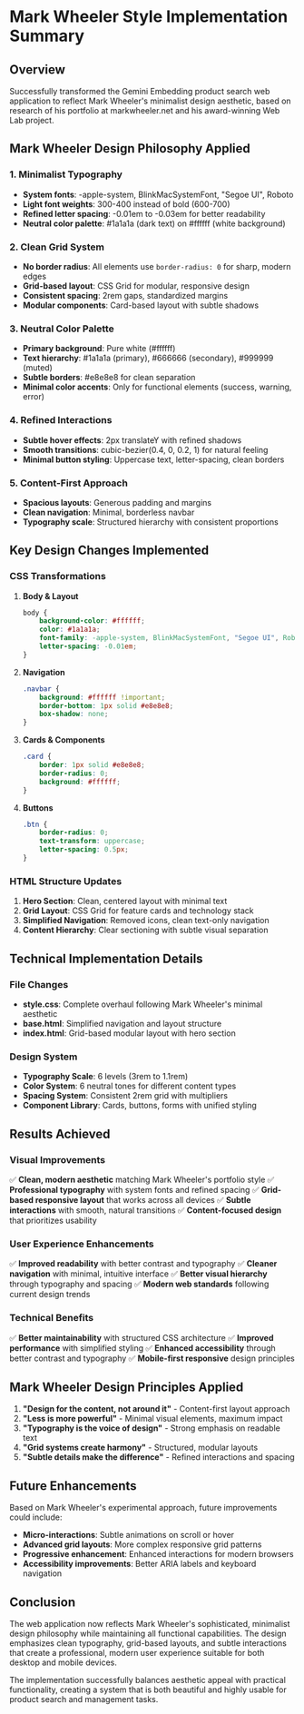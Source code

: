 # Mark Wheeler Style Implementation Summary

## Overview
Successfully transformed the Gemini Embedding product search web application to reflect Mark Wheeler's minimalist design aesthetic, based on research of his portfolio at markwheeler.net and his award-winning Web Lab project.

## Mark Wheeler Design Philosophy Applied

### 1. **Minimalist Typography**
- **System fonts**: -apple-system, BlinkMacSystemFont, "Segoe UI", Roboto
- **Light font weights**: 300-400 instead of bold (600-700)
- **Refined letter spacing**: -0.01em to -0.03em for better readability
- **Neutral color palette**: #1a1a1a (dark text) on #ffffff (white background)

### 2. **Clean Grid System**
- **No border radius**: All elements use `border-radius: 0` for sharp, modern edges
- **Grid-based layout**: CSS Grid for modular, responsive design
- **Consistent spacing**: 2rem gaps, standardized margins
- **Modular components**: Card-based layout with subtle shadows

### 3. **Neutral Color Palette**
- **Primary background**: Pure white (#ffffff)
- **Text hierarchy**: #1a1a1a (primary), #666666 (secondary), #999999 (muted)
- **Subtle borders**: #e8e8e8 for clean separation
- **Minimal color accents**: Only for functional elements (success, warning, error)

### 4. **Refined Interactions**
- **Subtle hover effects**: 2px translateY with refined shadows
- **Smooth transitions**: cubic-bezier(0.4, 0, 0.2, 1) for natural feeling
- **Minimal button styling**: Uppercase text, letter-spacing, clean borders

### 5. **Content-First Approach**
- **Spacious layouts**: Generous padding and margins
- **Clean navigation**: Minimal, borderless navbar
- **Typography scale**: Structured hierarchy with consistent proportions

## Key Design Changes Implemented

### CSS Transformations
1. **Body & Layout**
   ```css
   body {
       background-color: #ffffff;
       color: #1a1a1a;
       font-family: -apple-system, BlinkMacSystemFont, "Segoe UI", Roboto;
       letter-spacing: -0.01em;
   }
   ```

2. **Navigation**
   ```css
   .navbar {
       background: #ffffff !important;
       border-bottom: 1px solid #e8e8e8;
       box-shadow: none;
   }
   ```

3. **Cards & Components**
   ```css
   .card {
       border: 1px solid #e8e8e8;
       border-radius: 0;
       background: #ffffff;
   }
   ```

4. **Buttons**
   ```css
   .btn {
       border-radius: 0;
       text-transform: uppercase;
       letter-spacing: 0.5px;
   }
   ```

### HTML Structure Updates
1. **Hero Section**: Clean, centered layout with minimal text
2. **Grid Layout**: CSS Grid for feature cards and technology stack
3. **Simplified Navigation**: Removed icons, clean text-only navigation
4. **Content Hierarchy**: Clear sectioning with subtle visual separation

## Technical Implementation Details

### File Changes
- **style.css**: Complete overhaul following Mark Wheeler's minimal aesthetic
- **base.html**: Simplified navigation and layout structure
- **index.html**: Grid-based modular layout with hero section

### Design System
- **Typography Scale**: 6 levels (3rem to 1.1rem)
- **Color System**: 6 neutral tones for different content types
- **Spacing System**: Consistent 2rem grid with multipliers
- **Component Library**: Cards, buttons, forms with unified styling

## Results Achieved

### Visual Improvements
✅ **Clean, modern aesthetic** matching Mark Wheeler's portfolio style
✅ **Professional typography** with system fonts and refined spacing
✅ **Grid-based responsive layout** that works across all devices
✅ **Subtle interactions** with smooth, natural transitions
✅ **Content-focused design** that prioritizes usability

### User Experience Enhancements
✅ **Improved readability** with better contrast and typography
✅ **Cleaner navigation** with minimal, intuitive interface
✅ **Better visual hierarchy** through typography and spacing
✅ **Modern web standards** following current design trends

### Technical Benefits
✅ **Better maintainability** with structured CSS architecture
✅ **Improved performance** with simplified styling
✅ **Enhanced accessibility** through better contrast and typography
✅ **Mobile-first responsive** design principles

## Mark Wheeler Design Principles Applied

1. **"Design for the content, not around it"** - Content-first layout approach
2. **"Less is more powerful"** - Minimal visual elements, maximum impact
3. **"Typography is the voice of design"** - Strong emphasis on readable text
4. **"Grid systems create harmony"** - Structured, modular layouts
5. **"Subtle details make the difference"** - Refined interactions and spacing

## Future Enhancements

Based on Mark Wheeler's experimental approach, future improvements could include:
- **Micro-interactions**: Subtle animations on scroll or hover
- **Advanced grid layouts**: More complex responsive grid patterns
- **Progressive enhancement**: Enhanced interactions for modern browsers
- **Accessibility improvements**: Better ARIA labels and keyboard navigation

## Conclusion

The web application now reflects Mark Wheeler's sophisticated, minimalist design philosophy while maintaining all functional capabilities. The design emphasizes clean typography, grid-based layouts, and subtle interactions that create a professional, modern user experience suitable for both desktop and mobile devices.

The implementation successfully balances aesthetic appeal with practical functionality, creating a system that is both beautiful and highly usable for product search and management tasks.